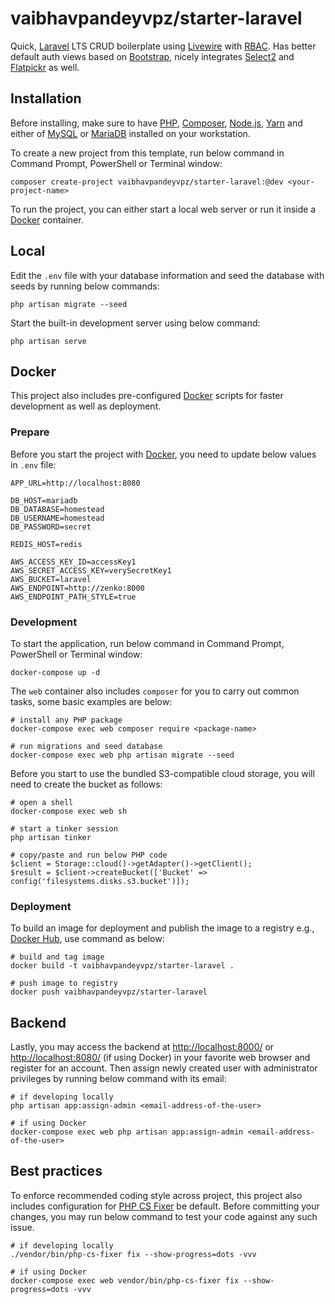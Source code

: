 # vaibhavpandeyvpz/starter-laravel

Quick, [Laravel](https://laravel.com/) LTS CRUD boilerplate using [Livewire](https://laravel-livewire.com/) with [RBAC](https://spatie.be/docs/laravel-permission/v3/introduction).
Has better default auth views based on [Bootstrap](https://getbootstrap.com/docs/4.6/getting-started/introduction/), nicely integrates [Select2](https://select2.org/) and [Flatpickr](https://flatpickr.js.org/) as well.

## Installation

Before installing, make sure to have [PHP](https://www.php.net/), [Composer](https://getcomposer.org/), [Node.js](https://nodejs.org/en/), [Yarn](https://yarnpkg.com/) and either of [MySQL](https://www.mysql.com/) or [MariaDB](https://mariadb.org/) installed on your workstation.

To create a new project from this template, run below command in Command Prompt, PowerShell or Terminal window:

```shell
composer create-project vaibhavpandeyvpz/starter-laravel:@dev <your-project-name>
```

To run the project, you can either start a local web server or run it inside a [Docker](https://www.docker.com/) container.

## Local

Edit the `.env` file with your database information and seed the database with seeds by running below commands:

```shell
php artisan migrate --seed
```

Start the built-in development server using below command:

```shell
php artisan serve
```

## Docker

This project also includes pre-configured [Docker](https://www.docker.com/) scripts for faster development as well as deployment.

### Prepare

Before you start the project with [Docker](https://www.docker.com/), you need to update below values in `.env` file:

```
APP_URL=http://localhost:8080

DB_HOST=mariadb
DB_DATABASE=homestead
DB_USERNAME=homestead
DB_PASSWORD=secret

REDIS_HOST=redis

AWS_ACCESS_KEY_ID=accessKey1
AWS_SECRET_ACCESS_KEY=verySecretKey1
AWS_BUCKET=laravel
AWS_ENDPOINT=http://zenko:8000
AWS_ENDPOINT_PATH_STYLE=true
```

### Development

To start the application, run below command in Command Prompt, PowerShell or Terminal window:

```shell
docker-compose up -d
```

The `web` container also includes `composer` for you to carry out common tasks, some basic examples are below:

```shell
# install any PHP package
docker-compose exec web composer require <package-name>

# run migrations and seed database
docker-compose exec web php artisan migrate --seed
```

Before you start to use the bundled S3-compatible cloud storage, you will need to create the bucket as follows:

```shell
# open a shell
docker-compose exec web sh

# start a tinker session
php artisan tinker

# copy/paste and run below PHP code
$client = Storage::cloud()->getAdapter()->getClient();
$result = $client->createBucket(['Bucket' => config('filesystems.disks.s3.bucket')]);
```

### Deployment

To build an image for deployment and publish the image to a registry e.g., [Docker Hub](https://hub.docker.com/), use command as below:

```shell
# build and tag image
docker build -t vaibhavpandeyvpz/starter-laravel .

# push image to registry
docker push vaibhavpandeyvpz/starter-laravel
```

## Backend

Lastly, you may access the backend at [http://localhost:8000/](http://localhost:8000/) or [http://localhost:8080/](http://localhost:8080/) (if using Docker) in your favorite web browser and register for an account.
Then assign newly created user with administrator privileges by running below command with its email:

```shell
# if developing locally
php artisan app:assign-admin <email-address-of-the-user>

# if using Docker
docker-compose exec web php artisan app:assign-admin <email-address-of-the-user>
```

## Best practices

To enforce recommended coding style across project, this project also includes configuration for [PHP CS Fixer](https://github.com/FriendsOfPHP/PHP-CS-Fixer) be default.
Before committing your changes, you may run below command to test your code against any such issue.

```shell
# if developing locally
./vendor/bin/php-cs-fixer fix --show-progress=dots -vvv

# if using Docker
docker-compose exec web vendor/bin/php-cs-fixer fix --show-progress=dots -vvv
```

